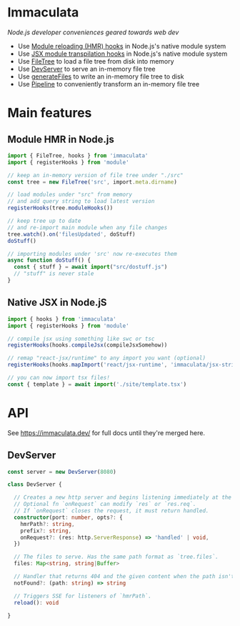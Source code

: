 # Immaculata

*Node.js developer conveniences geared towards web dev*

* Use [Module reloading (HMR) hooks](#module-hmr-in-nodejs) in Node.js's native module system
* Use [JSX module transpilation hooks](#native-jsx-in-nodejs) in Node.js's native module system
* Use [FileTree](src/filetree.ts) to load a file tree from disk into memory
* Use [DevServer](src/dev-server.ts) to serve an in-memory file tree
* Use [generateFiles](src/file-generator.ts) to write an in-memory file tree to disk
* Use [Pipeline](src/pipeline.ts) to conveniently transform an in-memory file tree

# Main features

## Module HMR in Node.js

```ts
import { FileTree, hooks } from 'immaculata'
import { registerHooks } from 'module'

// keep an in-memory version of file tree under "./src"
const tree = new FileTree('src', import.meta.dirname)

// load modules under "src" from memory
// and add query string to load latest version
registerHooks(tree.moduleHooks())

// keep tree up to date
// and re-import main module when any file changes
tree.watch().on('filesUpdated', doStuff)
doStuff()

// importing modules under 'src' now re-executes them
async function doStuff() {
  const { stuff } = await import("src/dostuff.js")
  // "stuff" is never stale
}
```

## Native JSX in Node.jS

```ts
import { hooks } from 'immaculata'
import { registerHooks } from 'module'

// compile jsx using something like swc or tsc
registerHooks(hooks.compileJsx(compileJsxSomehow))

// remap "react-jsx/runtime" to any import you want (optional)
registerHooks(hooks.mapImport('react/jsx-runtime', 'immaculata/jsx-strings.js'))

// you can now import tsx files!
const { template } = await import('./site/template.tsx')
```

# API

See https://immaculata.dev/ for full docs until they're merged here.

## DevServer

```ts
const server = new DevServer(8080)
```

```ts
class DevServer {

  // Creates a new http server and begins listening immediately at the given port.
  // Optional fn `onRequest` can modify `res` or `res.req`.
  // If `onRequest` closes the request, it must return handled.
  constructor(port: number, opts?: {
    hmrPath?: string,
    prefix?: string,
    onRequest?: (res: http.ServerResponse) => 'handled' | void,
  })

  // The files to serve. Has the same path format as `tree.files`.
  files: Map<string, string|Buffer>

  // Handler that returns 404 and the given content when the path isn't present in `server.files`.
  notFound?: (path: string) => string

  // Triggers SSE for listeners of `hmrPath`.
  reload(): void

}

```
